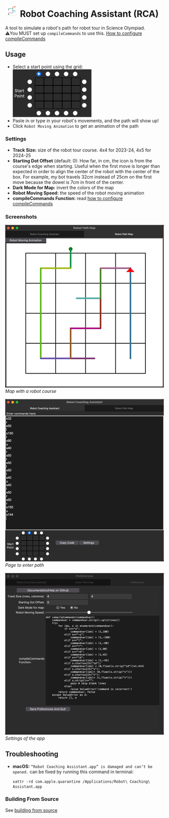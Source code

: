 # [<img src="icon.png" width="40"/>](image.png)  Robot Coaching Assistant (RCA)

A tool to simulate a robot's path for robot tour in Science Olympiad. \
⚠️You MUST set up `compileCommands` to use this. [How to configure compileCommands](docs/COMPILE_COMMANDS.md)

## Usage
* Select a start point using the grid: \
  <img src="docs/selector_grid.png" width="250"/>
* Paste in or type in your robot's movements, and the path will show up!
* Click `Robot Moving Animation` to get an animation of the path

### Settings
* **Track Size:** size of the robot tour course. 4x4 for 2023-24, 4x5 for 2024-25
* **Starting Dot Offset** (default: 0): How far, in cm, the icon is from the course's edge when starting. Useful when the first move is longer than expected in order to align the center of the robot with the center of the box. For example, my bot travels 32cm instead of 25cm on the first move because the dowel is 7cm in front of the center.
* **Dark Mode for Map:** invert the colors of the map
* **Robot Moving Speed:** the speed of the robot moving animation
* **compileCommands Function:** read [how to configure compileCommands](docs/COMPILE_COMMANDS.md)

### Screenshots
![screenshot_of_map](docs/screenshot1.jpg)
*Map with a robot course*\
&nbsp;\
![screenshot_of_map](docs/screenshot2.jpg)
*Page to enter path*\
&nbsp;\
![screenshot_of_map](docs/screenshot3.jpg)
*Settings of the app*

## Troubleshooting
- **macOS:** `“Robot Coaching Assistant.app” is damaged and can’t be opened.` can be fixed by running this command in terminal:
    ````
    xattr -rd com.apple.quarantine /Applications/Robot\ Coaching\ Assistant.app
    ````




### Building From Source
See [building from source](docs/BUILDING_SRC.md)
